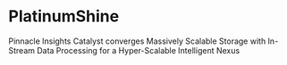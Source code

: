 # PlatinumShine
Pinnacle Insights Catalyst converges Massively Scalable Storage with In-Stream Data Processing for a Hyper-Scalable Intelligent Nexus
